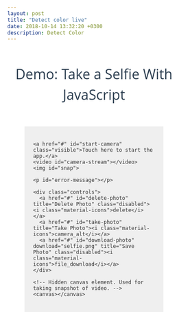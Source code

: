 ```yaml
---
layout: post
title: "Detect color live"
date: 2018-10-14 13:32:20 +0300
description: Detect Color 
---
```

<style>
    @import url('https://fonts.googleapis.com/css?family=Open+Sans:400,700');
@import url('https://fonts.googleapis.com/icon?family=Material+Icons');

*{
    box-sizing: border-box;
    margin: 0;
    padding: 0;
}

html{
    background-color: #fff;
    font:normal 16px/1.5 sans-serif;
    color: #333;
}

h3{
    font: normal 32px/1.5 'Open Sans', sans-serif;
    color: #2c3e50;
    margin: 50px 0;
    text-align: center;
}


.container{
    max-width: 1000px;
    margin: 50px auto;
    padding: 20px;
    background-color: #efefef;
}

.app{
    width: 100%;
    position: relative;
}

.app #start-camera{
    display: none;
    border-radius: 3px;
    max-width: 400px;
    color: #fff;
    background-color: #448AFF;
    text-decoration: none;
    padding: 15px;
    opacity: 0.8;
    margin: 50px auto;
    text-align: center;
}

.app video#camera-stream{
    display: none;
    width: 100%;
}

.app img#snap{
    position: absolute;
    top: 0;
    left: 0;
    width: 100%;
    z-index: 10;
    display: none;
}

.app #error-message{
    width: 100%;
    background-color: #ccc;
    color: #9b9b9b;
    font-size: 28px;
    padding: 200px 100px;
    text-align: center;
    display: none;
}

.app .controls{
    position: absolute;
    top: 0;
    left: 0;
    width: 100%;
    height: 100%;
    z-index: 20;

    display: flex;
    align-items: flex-end;
    justify-content: space-between;
    padding: 30px;
    display: none;
}

.app .controls a{
    border-radius: 50%;
    color: #fff;
    background-color: #111;
    text-decoration: none;
    padding: 15px;
    line-height: 0;
    opacity: 0.7;
    outline: none;
    -webkit-tap-highlight-color: transparent;
}

.app .controls a:hover{
    opacity: 1;
}

.app .controls a.disabled{
    background-color: #555;
    opacity: 0.5;
    cursor: default;
    pointer-events: none;
}

.app .controls a.disabled:hover{
    opacity: 0.5;
}

.app .controls a i{
    font-size: 18px;
}

.app .controls #take-photo i{
    font-size: 32px;
}

.app canvas{
    display: none;
}



.app video#camera-stream.visible,
.app img#snap.visible,
.app #error-message.visible
{
    display: block;
}

.app .controls.visible{
    display: flex;
}



@media(max-width: 1000px){
    .container{
        margin: 40px;
    }

    .app #start-camera.visible{
        display: block;
    }

    .app .controls a i{
        font-size: 16px;
    }

    .app .controls #take-photo i{
        font-size: 24px;
    }
}


@media(max-width: 600px){
    .container{
        margin: 10px;
    }

    .app #error-message{
        padding: 80px 50px;
        font-size: 18px;
    }

    .app .controls a i{
        font-size: 12px;
    }

    .app .controls #take-photo i{
        font-size: 18px;
    }
}


</style>
<h3>Demo: Take a Selfie With JavaScript</h3>

<div class="container">

  <div class="app">

    <a href="#" id="start-camera" class="visible">Touch here to start the app.</a>
    <video id="camera-stream"></video>
    <img id="snap">

    <p id="error-message"></p>

    <div class="controls">
      <a href="#" id="delete-photo" title="Delete Photo" class="disabled"><i class="material-icons">delete</i></a>
      <a href="#" id="take-photo" title="Take Photo"><i class="material-icons">camera_alt</i></a>
      <a href="#" id="download-photo" download="selfie.png" title="Save Photo" class="disabled"><i class="material-icons">file_download</i></a>  
    </div>

    <!-- Hidden canvas element. Used for taking snapshot of video. -->
    <canvas></canvas>

  </div>

</div>
<div class="clearfix"></div>

